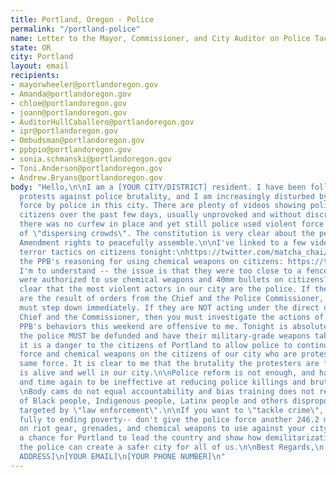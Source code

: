 ```yaml
---
title: Portland, Oregon - Police
permalink: "/portland-police"
name: Letter to the Mayor, Commissioner, and City Auditor on Police Tactics
state: OR
city: Portland
layout: email
recipients:
- mayorwheeler@portlandoregon.gov
- Amanda@portlandoregon.gov
- chloe@portlandoregon.gov
- joann@portlandoregon.gov
- AuditorHullCaballero@portlandoregon.gov
- ipr@portlandoregon.gov
- Ombudsman@portlandoregon.gov
- ppbpio@portlandoregon.gov
- sonia.schmanski@portlandoregon.gov
- Toni.Anderson@portlandoregon.gov
- Andrew.Bryans@portlandoregon.gov
body: "Hello,\n\nI am a [YOUR CITY/DISTRICT] resident. I have been following the recent
  protests against police brutality, and I am increasingly disturbed by the use of
  force by police in this city. There are plenty of videos showing police attacking
  citizens over the past few days, usually unprovoked and without discretion. Tonight,
  there was no curfew in place and yet still police used violent force in the name
  of \"dispersing crowds\". The constitution is very clear about the peoples' First
  Amendment rights to peacefully assemble.\n\nI've linked to a few videos of PPB using
  terror tactics on citizens tonight:\nhttps://twitter.com/matcha_chai/status/1268043556913987584\nhttps://twitter.com/CAIROregon/status/1268039476938305536\nhttps://twitter.com/alex_zee/status/1268047762848800768\nHere's
  the PPB's reasoning for using chemical weapons on citizens: https://twitter.com/PortlandPolice/status/1268042456148271104\n\nIf
  I'm to understand -- the issue is that they were too close to a fence? So the police
  were authorized to use chemical weapons and 40mm bullets on citizens? It is increasingly
  clear that the most violent actors in our city are the police. If their terror tactics
  are the result of orders from the Chief and the Police Commissioner, then you both
  must step down immediately. If they are NOT acting under the direct orders of the
  Chief and the Commissioner, then you must investigate the actions of these officers.\n\nThe
  PPB's behaviors this weekend are offensive to me. Tonight is absolute proof that
  the police MUST be defunded and have their military-grade weapons taken away --
  it is a danger to the citizens of Portland to allow police to continue using violent
  force and chemical weapons on the citizens of our city who are protesting that very
  same force. It is clear to me that the brutality the protesters are fighting against
  is alive and well in our city.\n\nPolice reform is not enough, and has proven time
  and time again to be ineffective at reducing police killings and brutality \n[https://www.theguardian.com/commentisfree/2020/may/31/the-answer-to-police-violence-is-not-reform-its-defunding-heres-why].
  \nBody cams do not equal accountability and bias training does not reduce the number
  of Black people, Indigenous people, Latinx people and others disproportionately
  targeted by \"law enforcement\".\n\nIf you want to \"tackle crime\", dedicate yourselves
  fully to ending poverty-- don't give the police force another 246.2 million to spend
  on riot gear, grenades, and chemical weapons to use against your city.\n\nNow is
  a chance for Portland to lead the country and show how demilitarization and defunding
  the police can create a safer city for all of us.\n\nBest Regards,\n[YOUR NAME]\n[YOUR
  ADDRESS]\n[YOUR EMAIL]\n[YOUR PHONE NUMBER]\n"
---
```


